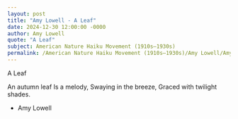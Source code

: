 ```yaml
---
layout: post
title: "Amy Lowell - A Leaf"
date: 2024-12-30 12:00:00 -0000
author: Amy Lowell
quote: "A Leaf"
subject: American Nature Haiku Movement (1910s–1930s)
permalink: /American Nature Haiku Movement (1910s–1930s)/Amy Lowell/Amy Lowell - A Leaf
---
```


A Leaf

An autumn leaf
Is a melody,
Swaying in the breeze,
Graced with twilight shades.


- Amy Lowell
